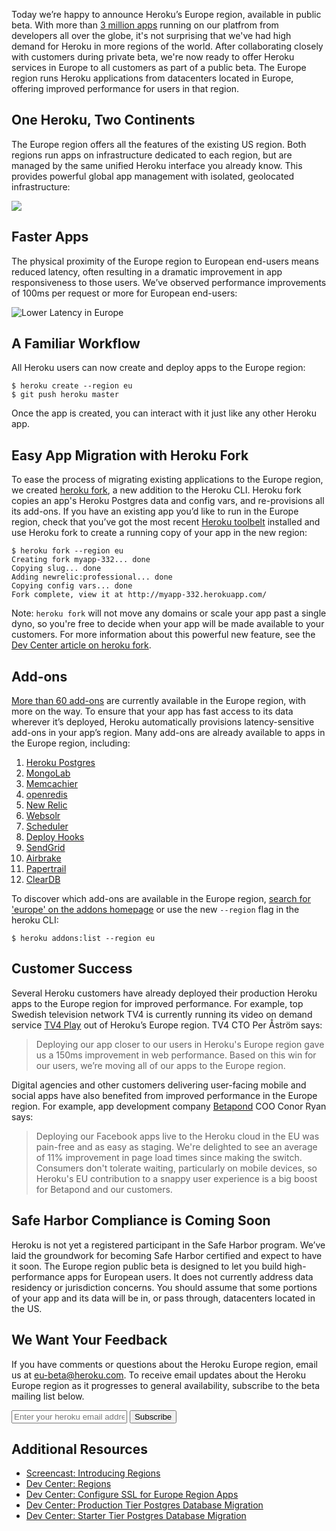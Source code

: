 Today we’re happy to announce Heroku’s Europe region, available in public beta. With more than [3 million apps](https://www.heroku.com/) running on our platfrom from developers all over the globe, it's not surprising that we've had high demand for Heroku in more regions of the world. After collaborating closely with customers during private beta, we're now ready to offer Heroku services in Europe to all customers as part of a public beta. The Europe region runs Heroku applications from datacenters located in Europe, offering improved performance for users in that region.

## One Heroku, Two Continents

The Europe region offers all the features of the existing US region. Both regions run apps on infrastructure dedicated to each region, but are managed by the same unified Heroku interface you already know. This provides powerful global app management with isolated, geolocated infrastructure:

<img src="https://s3.amazonaws.com/f.cl.ly/items/0s3u2J2K0U2E1i3S062n/how_europe_works.svg" class="stretchy">

## Faster Apps

The physical proximity of the Europe region to European end-users means reduced latency, often resulting in a dramatic improvement in app responsiveness to those users. We’ve observed performance improvements of 100ms per request or more for European end-users:

<img src="https://s3.amazonaws.com/f.cl.ly/items/0D040q1E1d1y3z1w2Q22/eu_response_times.svg" alt="Lower Latency in Europe" class="stretchy">

## A Familiar Workflow

All Heroku users can now create and deploy apps to the Europe region:

    $ heroku create --region eu
    $ git push heroku master

Once the app is created, you can interact with it just like any other Heroku app.

## Easy App Migration with Heroku Fork

<p>To ease the process of migrating existing applications to the Europe region, we created <a href="https://devcenter.heroku.com/articles/app-migration#fork-application">heroku fork</a>, a new addition to the Heroku CLI. Heroku fork copies an app's Heroku Postgres data and config vars, and re-provisions all its add-ons. If you have an existing app you’d like to run in the Europe region, check that you’ve got the most recent <a href="https://devcenter.heroku.com/articles/heroku-command#installing-the-heroku-cli">Heroku toolbelt</a> installed and use Heroku fork to create a running copy of your app in the new region:</p>

    $ heroku fork --region eu
    Creating fork myapp-332... done
    Copying slug... done
    Adding newrelic:professional... done
    Copying config vars... done
    Fork complete, view it at http://myapp-332.herokuapp.com/

Note: `heroku fork` will not move any domains or scale your app past a single dyno, so you're free to decide when your app will be made available to your customers. For more information about this powerful new feature, see the <a href="https://devcenter.heroku.com/articles/app-migration#fork-application">Dev Center article on heroku fork</a>.

## Add-ons

[More than 60 add-ons](https://addons.heroku.com/?q=europe) are currently available in the Europe region, with more on the way. To ensure that your app has fast access to its data wherever it’s deployed, Heroku automatically provisions latency-sensitive add-ons in your app’s region. Many add-ons are already available to apps in the Europe region, including:

<ol class="addon_matrix">
  <li><a href="https://addons.heroku.com/heroku-postgresql" style="background-image: url('https://s3.amazonaws.com/assets.heroku.com/addons.heroku.com/catalogs/46/original.png')">Heroku Postgres</a></li>
  <li><a href="https://addons.heroku.com/mongolab" style="background-image: url('https://s3.amazonaws.com/assets.heroku.com/addons.heroku.com/catalogs/750/original.png')">MongoLab</a></li>
  <li><a href="https://addons.heroku.com/memcachier" style="background-image: url('https://s3.amazonaws.com/assets.heroku.com/addons.heroku.com/catalogs/322/original.png')">Memcachier</a></li>
  <!-- <li><a href="https://addons.heroku.com/rediscloud" style="background-image: url('https://s3.amazonaws.com/assets.heroku.com/addons.heroku.com/catalogs/740/original.png')">Redis Cloud</a></li> -->
  <li><a href="https://addons.heroku.com/openredis" style="background-image: url('https://s3.amazonaws.com/assets.heroku.com/addons.heroku.com/catalogs/632/original.png')">openredis</a></li>
  <li><a href="https://addons.heroku.com/newrelic" style="background-image: url('https://s3.amazonaws.com/assets.heroku.com/addons.heroku.com/catalogs/144/original.png')">New Relic</a></li>
  <li><a href="https://addons.heroku.com/websolr" style="background-image: url('https://s3.amazonaws.com/assets.heroku.com/addons.heroku.com/catalogs/26/original.png')">Websolr</a></li>
  <li><a href="https://addons.heroku.com/scheduler" style="background-image: url('https://s3.amazonaws.com/assets.heroku.com/addons.heroku.com/catalogs/176/original.png')">Scheduler</a></li>
  <li><a href="https://addons.heroku.com/deployhooks" style="background-image: url('https://s3.amazonaws.com/assets.heroku.com/addons.heroku.com/catalogs/21/original.png')">Deploy Hooks</a></li>
<li><a href="https://addons.heroku.com/sendgrid" style="background-image: url('https://s3.amazonaws.com/assets.heroku.com/addons.heroku.com/catalogs/58/original.png')">SendGrid</a></li>
<li><a href="https://addons.heroku.com/airbrake" style="background-image: url('https://s3.amazonaws.com/assets.heroku.com/addons.heroku.com/catalogs/406/original.png')">Airbrake</a></li>
<li><a href="https://addons.heroku.com/papertrail" style="background-image: url('https://s3.amazonaws.com/assets.heroku.com/addons.heroku.com/catalogs/360/original.png')">Papertrail</a></li>
<li><a href="https://addons.heroku.com/cleardb" style="background-image: url('https://s3.amazonaws.com/assets.heroku.com/addons.heroku.com/catalogs/303/original.png')">ClearDB</a></li>
</ol>

To discover which add-ons are available in the Europe region, [search for 'europe' on the addons homepage](https://addons.heroku.com/?q=europe) or use the new `--region` flag in the heroku CLI:

    $ heroku addons:list --region eu

## Customer Success

Several Heroku customers have already deployed their production Heroku apps to the Europe region for improved performance. For example, top Swedish television network TV4 is currently running its video on demand service [TV4 Play](http://www.tv4play.se/) out of Heroku’s Europe region. TV4 CTO Per Åström says:

> Deploying our app closer to our users in Heroku's Europe region gave us a 150ms improvement in web performance. Based on this win for our users, we’re moving all of our apps to the Europe region.

Digital agencies and other customers delivering user-facing mobile and social apps have also benefited from improved performance in the Europe region. For example, app development company [Betapond](http://betapond.com/) COO Conor Ryan says:

> Deploying our Facebook apps live to the Heroku cloud in the EU was pain-free and as easy as staging. We're delighted to see an average of 11% improvement in page load times since making the switch. Consumers don't tolerate waiting, particularly on mobile devices, so Heroku's EU contribution to a snappy user experience is a big boost for Betapond and our customers.

## Safe Harbor Compliance is Coming Soon

Heroku is not yet a registered participant in the Safe Harbor program. We’ve laid the groundwork for becoming Safe Harbor certified and expect to have it soon. The Europe region public beta is designed to let you build high-performance apps for European users. It does not currently address data residency or jurisdiction concerns. You should assume that some portions of your app and its data will be in, or pass through,
datacenters located in the US.

## We Want Your Feedback

<p>
  If you have comments or questions about the Heroku Europe region, email us at <a href="mailto:eu-beta@heroku.com" class="active">eu-beta@heroku.com</a>.
  To receive email updates about the Heroku Europe region as it progresses to general availability, subscribe to the beta mailing list below.
</p>

<form action="http://lists.heroku.com/t/r/s/jdputr/" class="call_to_action simple_signup" method="post">
<input class="email" id="jdputr-jdputr" name="cm-jdputr-jdputr" placeholder="Enter your heroku email address" type="text" required='required'>
<input class="submit" type="submit" value="Subscribe">
</form>

## Additional Resources

- [Screencast: Introducing Regions](https://vimeo.com/64197387)
- [Dev Center: Regions](https://devcenter.heroku.com/articles/regions)
- [Dev Center: Configure SSL for Europe Region Apps](https://devcenter.heroku.com/articles/regions#ssl)
- [Dev Center: Production Tier Postgres Database Migration](https://devcenter.heroku.com/articles/heroku-postgres-follower-databases)
- [Dev Center: Starter Tier Postgres Database Migration](https://devcenter.heroku.com/articles/upgrade-heroku-postgres-with-pgbackups)